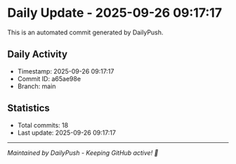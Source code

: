# Daily Update - 2025-09-26 09:17:17

This is an automated commit generated by DailyPush.

## Daily Activity
- Timestamp: 2025-09-26 09:17:17
- Commit ID: a65ae98e
- Branch: main

## Statistics
- Total commits: 18
- Last update: 2025-09-26 09:17:17

---
*Maintained by DailyPush - Keeping GitHub active! 🚀*
